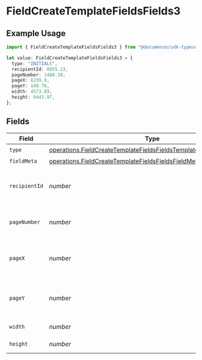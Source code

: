 # FieldCreateTemplateFieldsFields3

## Example Usage

```typescript
import { FieldCreateTemplateFieldsFields3 } from "@documenso/sdk-typescript/models/operations";

let value: FieldCreateTemplateFieldsFields3 = {
  type: "INITIALS",
  recipientId: 8855.23,
  pageNumber: 1480.38,
  pageX: 8239.9,
  pageY: 149.76,
  width: 4573.89,
  height: 6443.97,
};
```

## Fields

| Field                                                                                                                                                        | Type                                                                                                                                                         | Required                                                                                                                                                     | Description                                                                                                                                                  |
| ------------------------------------------------------------------------------------------------------------------------------------------------------------ | ------------------------------------------------------------------------------------------------------------------------------------------------------------ | ------------------------------------------------------------------------------------------------------------------------------------------------------------ | ------------------------------------------------------------------------------------------------------------------------------------------------------------ |
| `type`                                                                                                                                                       | [operations.FieldCreateTemplateFieldsFieldsTemplatesFieldsRequestType](../../models/operations/fieldcreatetemplatefieldsfieldstemplatesfieldsrequesttype.md) | :heavy_check_mark:                                                                                                                                           | N/A                                                                                                                                                          |
| `fieldMeta`                                                                                                                                                  | [operations.FieldCreateTemplateFieldsFieldsFieldMeta](../../models/operations/fieldcreatetemplatefieldsfieldsfieldmeta.md)                                   | :heavy_minus_sign:                                                                                                                                           | N/A                                                                                                                                                          |
| `recipientId`                                                                                                                                                | *number*                                                                                                                                                     | :heavy_check_mark:                                                                                                                                           | The ID of the recipient to create the field for.                                                                                                             |
| `pageNumber`                                                                                                                                                 | *number*                                                                                                                                                     | :heavy_check_mark:                                                                                                                                           | The page number the field will be on.                                                                                                                        |
| `pageX`                                                                                                                                                      | *number*                                                                                                                                                     | :heavy_check_mark:                                                                                                                                           | The X coordinate of where the field will be placed.                                                                                                          |
| `pageY`                                                                                                                                                      | *number*                                                                                                                                                     | :heavy_check_mark:                                                                                                                                           | The Y coordinate of where the field will be placed.                                                                                                          |
| `width`                                                                                                                                                      | *number*                                                                                                                                                     | :heavy_check_mark:                                                                                                                                           | The width of the field.                                                                                                                                      |
| `height`                                                                                                                                                     | *number*                                                                                                                                                     | :heavy_check_mark:                                                                                                                                           | The height of the field.                                                                                                                                     |